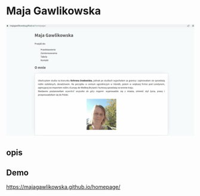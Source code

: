# Maja Gawlikowska
![homepage](images/Animation1.gif)
## opis


## Demo

https://majagawlikowska.github.io/homepage/
